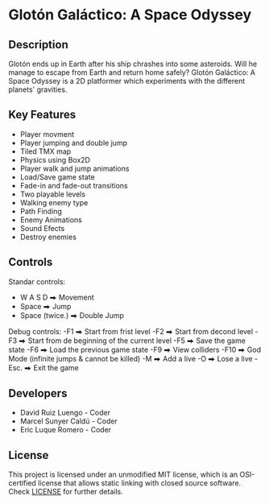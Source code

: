 # Glotón Galáctico: A Space Odyssey 

## Description

Glotón ends up in Earth after his ship chrashes into some asteroids. Will he manage to escape from Earth and return home safely?
Glotón Galáctico: A Space Odyssey is a 2D platformer which experiments with the different planets' gravities.

## Key Features

 - Player movment
 - Player jumping and double jump
 - Tiled TMX map
 - Physics using Box2D
 - Player walk and jump animations
 - Load/Save game state
 - Fade-in and fade-out transitions
 - Two playable levels
 - Walking enemy type
 - Path Finding
 - Enemy Animations
 - Sound Efects
 - Destroy enemies

## Controls

Standar controls:
 - W A S D ⮕ Movement
 - Space ⮕ Jump
 - Space (twice.) ⮕ Double Jump
 
 Debug controls:
 -F1 ⮕ Start from frist level
 -F2 ⮕ Start from decond level
 -F3 ⮕ Start from de beginning of the current level
 -F5 ⮕ Save the game state
 -F6 ⮕ Load the previous game state
 -F9 ⮕ View colliders
 -F10 ⮕ God Mode (infinite jumps & cannot be killed)
 -M ⮕ Add a live
 -O ⮕ Lose a live
 -Esc. ⮕ Exit the game

## Developers

 - David Ruiz Luengo - Coder
 - Marcel Sunyer Caldú - Coder
 - Eric Luque Romero - Coder

## License

This project is licensed under an unmodified MIT license, which is an OSI-certified license that allows static linking with closed source software. Check [LICENSE](https://es.wikipedia.org/wiki/Licencia_MIT) for further details.
